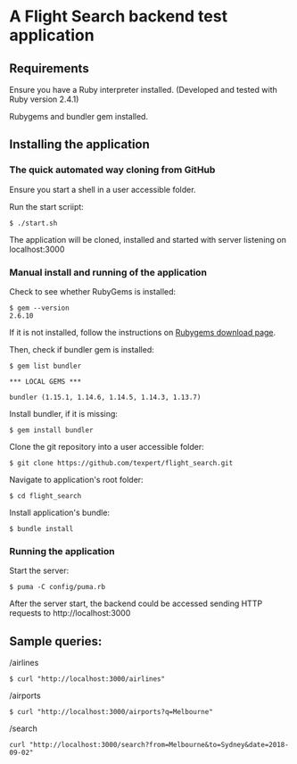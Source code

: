# A Flight Search backend test application

## Requirements

Ensure you have a Ruby interpreter installed. (Developed and tested with Ruby version 2.4.1)

Rubygems and bundler gem installed.

## Installing the application

### The quick automated way cloning from GitHub

Ensure you start a shell in a user accessible folder.

Run the start scriipt:

```
$ ./start.sh
```

The application will be cloned, installed and started with server listening on localhost:3000

### Manual install and running of the application
 
Check to see whether RubyGems is installed:

```
$ gem --version
2.6.10
```

If it is not installed, follow the instructions on [Rubygems download page](https://rubygems.org/pages/download/).

Then, check if bundler gem is installed:

```
$ gem list bundler

*** LOCAL GEMS ***

bundler (1.15.1, 1.14.6, 1.14.5, 1.14.3, 1.13.7)

```

Install bundler, if it is missing:

```
$ gem install bundler
```

Clone the git repository into a user accessible folder:

```
$ git clone https://github.com/texpert/flight_search.git
```

Navigate to application's root folder:

```
$ cd flight_search
```

Install application's bundle:

```
$ bundle install
```

### Running the application

Start the server:

```
$ puma -C config/puma.rb
```

After the server start, the backend could be accessed sending HTTP requests to http://localhost:3000

## Sample queries:

/airlines

```
$ curl "http://localhost:3000/airlines"
```

/airports

```
$ curl "http://localhost:3000/airports?q=Melbourne"
```

/search

```
curl "http://localhost:3000/search?from=Melbourne&to=Sydney&date=2018-09-02"
```
